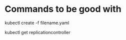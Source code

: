 # Commands to be good with


kubectl create -f filename.yaml

kubectl get replicationcontroller


#
